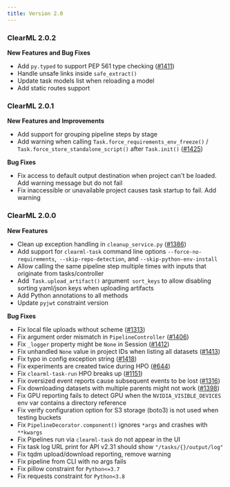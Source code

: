 ```yaml
---
title: Version 2.0
---
```


### ClearML 2.0.2

**New Features and Bug Fixes**
* Add `py.typed` to support PEP 561 type checking ([#1411](https://github.com/clearml/clearml/pull/1411))
* Handle unsafe links inside `safe_extract()`
* Update task models list when reloading a model
* Add static routes support

### ClearML 2.0.1

**New Features and Improvements**
* Add support for grouping pipeline steps by stage
* Add warning when calling `Task.force_requirements_env_freeze()` / `Task.force_store_standalone_script()` after `Task.init()` ([#1425](https://github.com/clearml/clearml/issues/1425))

**Bug Fixes**
* Fix access to default output destination when project can't be loaded. Add warning message but do not fail
* Fix inaccessible or unavailable project causes task startup to fail. Add warning

### ClearML 2.0.0

**New Features**
* Clean up exception handling in `cleanup_service.py` ([#1386](https://github.com/clearml/clearml/pull/1386)) 
* Add support for `clearml-task` command line options `--force-no-requirements`,` --skip-repo-detection`, and `--skip-python-env-install`
* Allow calling the same pipeline step multiple times with inputs that originate from tasks/controller
* Add` Task.upload_artifact()` argument` sort_keys` to allow disabling sorting yaml/json keys when uploading artifacts
* Add Python annotations to all methods
* Update `pyjwt` constraint version

**Bug Fixes**
* Fix local file uploads without scheme ([#1313](https://github.com/clearml/clearml/pull/1313))
* Fix argument order mismatch in `PipelineController` ([#1406](https://github.com/clearml/clearml/pull/1406))
* Fix `_logger` property might be `None` in Session ([#1412](https://github.com/clearml/clearml/pull/1412))
* Fix unhandled `None` value in project IDs when listing all datasets ([#1413](https://github.com/clearml/clearml/pull/1413))
* Fix typo in config exception string ([#1418](https://github.com/clearml/clearml/pull/1418))
* Fix experiments are created twice during HPO ([#644](https://github.com/clearml/clearml/issues/644))
* Fix `clearml-task-run` HPO breaks up ([#1151](https://github.com/clearml/clearml/issues/1151))
* Fix oversized event reports cause subsequent events to be lost ([#1316](https://github.com/clearml/clearml/issues/1316))
* Fix downloading datasets with multiple parents might not work ([#1398](https://github.com/clearml/clearml/issues/1398))
* Fix GPU reporting fails to detect GPU when the `NVIDIA_VISIBLE_DEVICES` env var contains a directory reference
* Fix verify configuration option for S3 storage (boto3) is not used when testing buckets
* Fix `PipelineDecorator.component()` ignores `*args` and crashes with `**kwargs`
* Fix Pipelines run via `clearml-task` do not appear in the UI
* Fix task log URL print for API v2.31 should show `"/tasks/{}/output/log"`
* Fix tqdm upload/download reporting, remove warning
* Fix pipeline from CLI with no args fails
* Fix pillow constraint for `Python<=3.7`
* Fix requests constraint for `Python<3.8`